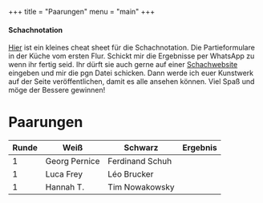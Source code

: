 +++
title = "Paarungen"
menu = "main"
+++
#### Schachnotation

[Hier](chess_notation.pdf) ist ein kleines cheat sheet für die Schachnotation. Die Partieformulare in der Küche vom ersten Flur. Schickt mir die Ergebnisse per WhatsApp zu wenn ihr fertig seid. Ihr dürft sie auch gerne auf einer [Schachwebsite](https://lichess.org/analysis) eingeben und mir die pgn Datei schicken. Dann werde ich euer Kunstwerk auf der Seite veröffentlichen, damit es alle ansehen können. Viel Spaß und möge der Bessere gewinnen!

# Paarungen
| Runde | Weiß           | Schwarz           |  Ergebnis |
|-------|----------------|-----------------|-------|
| 1     | Georg Pernice  | Ferdinand Schuh     |  |
| 1     |  Luca Frey      | Léo Brucker     |   |
| 1     |  Hannah T.      | Tim Nowakowsky  |  |



